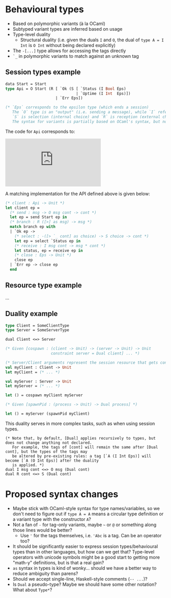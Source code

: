 # Behavioural types

* Based on polymorphic variants (à la OCaml)
* Subtyped variant types are inferred based on usage
* Type-level duality
  + Structural duality (i.e. given the duals `I` and `O`, the dual of `type A = I Int` is `O Int` without being declared explicitly)
* The `-[...]` type allows for accessing the tags directly
* ```⁣`_``` in polymorphic variants to match against an unknown tag

## Session types example

```ocaml
data Start = Start
type Api = O Start (R [ `Ok (S [ `Status (I Bool Eps)
                               | `Uptime (I Int  Eps)])
                      | `Err Eps])

(* `Eps` corresponds to the epsilon type (which ends a session)
   The `O` type is an "output" (i.e. sending a message), while `I` refers to "input" (receiving the message).
   `S` is selection (internal choice) and `R` is reception (external choice).
   The syntax for variants is partially based on OCaml's syntax, but no `of` keyword is used. *)
```

The code for `Api` corresponds to:

![Api](https://latex.codecogs.com/gif.latex?%21%5Ctextup%7BStart%7D.%5C%26%5C%7B%5Ctextup%7BOk%7D%3A%20%5Coplus%5C%7B%5Ctextup%7BStatus%7D%3A%20%3F%5Ctextup%7BBool%7D%20.%20%5Cvarepsilon%2C%20%5Ctextup%7BUptime%7D%3A%3F%5Ctextup%7BInt%7D%20.%20%5Cvarepsilon%5C%7D%2C%20%5Ctextup%7BErr%7D%3A%20%5Cvarepsilon%5C%7D)

A matching implementation for the API defined above is given below:

```ocaml
(* client : Api -> Unit *)
let client ep =
  (* send : msg -> O msg cont -> cont *)
  let ep = send Start ep in
  (* branch : R ([>] as msg) -> msg *)
  match branch ep with
  | `Ok ep ->
    (* select : -([> `_ cont] as choice) -> S choice -> cont *)
    let ep = select `Status ep in
    (* receive : I msg cont -> msg * cont *)
    let status, ep = receive ep in
    (* close : Eps -> Unit *)
    close ep
  | `Err ep -> close ep
  end
```

## Resource type example

...

## Duality example

```ocaml
type Client = SomeClientType
type Server = SomeServerType

dual Client <=> Server

(* Given [cospawn : (client -> Unit) -> (server -> Unit) -> Unit
                    constraint server = Dual client] ... *)

(* Server/Client arguments represent the session resource that gets consumed *)
val myClient : Client -> Unit
let myClient = (* ... *)

val myServer : Server -> Unit
let myServer = (* ... *)

let () = cospawn myClient myServer

(* Given [spawnPid : (process -> Unit) -> Dual process] *)

let () = myServer (spawnPid myClient)
```

This duality serves in more complex tasks, such as when using session types.

```
(* Note that, by default, [Dual] applies recursively to types, but does not change anything not declared.
   For example, the tags of [cont] will remain the same after [Dual cont], but the types of the tags may
   be altered by pre-existing rules: a tag [`A (I Int Eps)] will become [`A (O Int Eps)] after the duality
   is applied. *)
dual I msg cont <=> O msg (Dual cont)
dual R cont <=> S (Dual cont)
```

# Proposed syntax changes

* Maybe stick with OCaml-style syntax for type names/variables, so we don't need to figure out if `type A = A` means a circular type definition or a variant type with the constructor `A`?
* Not a fan of `-` for tag-only variants, maybe `~` or `@` or something along those lines would be better?
  + Use `'` for the tags themselves, i.e. `'Abc` is a tag. Can be an operator too?
* It should be significantly easier to express session types/behavioural types than in other languages, but how can we get that? Type-level operators with unicode symbols might be a good start to getting more "math-y" definitions, but is that a real gain?
* `as` syntax in types is kind of wonky... should we have a better way to reduce ambiguity than parens?
* Should we accept single-line, Haskell-style comments (`-- ...`)?
* Is `Dual` a pseudo-type? Maybe we should have some other notation? What about `Type*`?

